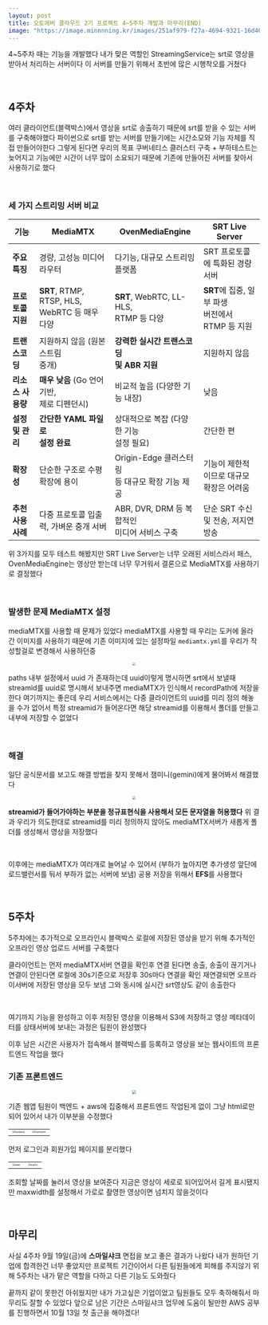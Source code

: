 ```yaml
---
layout: post
title: 오토에버 클라우드 2기 프로젝트 4~5주차 개발과 마무리(END)
image: "https://image.minnnning.kr/images/251af979-f27a-4694-9321-16d40a611bcb.webp"
---
```


4~5주차 때는 기능을 개발했다 내가 맞은 역할인 StreamingService는 srt로 영상을 받아서 처리하는 서버이다 이 서버를 만들기 위해서 초반에 많은 시행착오를 거쳤다

&nbsp;

## 4주차

여러 클라이언트(블랙박스)에서 영상을 srt로 송출하기 때문에 srt를 받을 수 있는 서버를 구축해야했다 파이썬으로 srt를 받는 서버를 만들기에는 시간소모와 기능 자체를 직접 만들어야한다 그렇게 된다면 우리의 목표 쿠버네티스 클러스터 구축 + 부하테스트는 늦어지고 기능에만 시간이 너무 많이 소요되기 때문에 기존에 만들어진 서버를 찾아서 사용하기로 했다

&nbsp;

### 세 가지 스트리밍 서버 비교

| 기능               | MediaMTX                                          | OvenMediaEngine                                      | SRT Live Server                                      |
| ------------------ | ------------------------------------------------- | ---------------------------------------------------- | ---------------------------------------------------- |
| **주요 특징**      | 경량, 고성능 미디어 라우터                        | 다기능, 대규모 스트리밍 플랫폼                       | SRT 프로토콜에 특화된 경량 서버                      |
| **프로토콜 지원**  | **SRT**, RTMP, RTSP, HLS, <br>WebRTC 등 매우 다양 | **SRT**, WebRTC, LL-HLS, <br/>RTMP 등 다양           | **SRT**에 집중, 일부 파생 <br/>버전에서 RTMP 등 지원 |
| **트랜스코딩**     | 지원하지 않음 (원본 스트림 <br/>중개)             | **강력한 실시간 트랜스코딩<br/> 및 ABR 지원**        | 지원하지 않음                                        |
| **리소스 사용량**  | **매우 낮음** (Go 언어 기반,<br/> 제로 디펜던시)  | 비교적 높음 (다양한 기능 내장)                       | 낮음                                                 |
| **설정 및 관리**   | **간단한 YAML 파일로<br/> 설정 완료**             | 상대적으로 복잡 (다양한 기능<br/> 설정 필요)         | 간단한 편                                            |
| **확장성**         | 단순한 구조로 수평 확장에 용이                    | Origin-Edge 클러스터링<br/> 등 대규모 확장 기능 제공 | 기능이 제한적이므로 대규모<br/> 확장은 어려움        |
| **추천 사용 사례** | 다중 프로토콜 입출력, 가벼운 중개 서버            | ABR, DVR, DRM 등 복합적인<br/> 미디어 서비스 구축    | 단순 SRT 수신 및 전송, 저지연 방송                   |

위 3가지를 모두 테스트 해봤지만 SRT Live Server는 너무 오래된 서비스라서 패스, OvenMediaEngine는 영상만 받는데 너무 무거워서 결론으로 MediaMTX를 사용하기로 결정했다

&nbsp;

### 발생한 문제 MediaMTX 설정

mediaMTX를 사용할 때 문제가 있었다 mediaMTX를 사용할 때 우리는 도커에 올라간 이미지를 사용하기 때문에 기존 이미지에 있는 설정파일 `mediamtx.yml`를 우리가 작성할걸로 변경해서 사용하던중

<center><img src="https://image.minnnning.kr/images/29c5856b-55d5-40d0-b127-7e34ec4e63cb.webp" style="zoom:40%;"></center>

paths 내부 설정에서 uuid 가 존재하는데 uuid이렇게 명시하면 srt에서 보낼때 streamid를  uuid로 명시해서 보내주면 mediaMTX가 인식해서 recordPath에 저장을 한다 여기까지는 좋은데 우리 서비스에서는 다중 클라이언트의 uuid를 미리 정의 해놓을 수가 없어서 특정 streamid가 들어온다면 해당 streamid를 이용해서 폴더를 만들고 내부에 저장할 수 없었다

&nbsp;

### 해결

일단 공식문서를 보고도 해결 방법을 찾지 못해서 잼미니(gemini)에게 물어봐서 해결했다

<center><img src="https://image.minnnning.kr/images/1015512b-f8e2-4873-b8bf-08941c9dfd32.webp" style="zoom:40%;"></center>

**streamid가 들어가야하는 부분을 정규표현식을 사용해서 모든 문자열을 허용했다** 위 결과 우리가 의도한대로 streamid를 미리 정의하지 않아도 mediaMTX서버가 새롭게 폴더를 생성해서 영상을 저장했다

&nbsp;

이후에는 mediaMTX가 여러개로 늘어날 수 있어서 (부하가 높아지면 추가생성 앞단에 로드밸런서를 둬서 부하가 없는 서버에 보냄) 공용 저장을 위해서 **EFS**를 사용했다

&nbsp;

## 5주차

5주차에는 추가적으로 오프라인시 블랙박스 로컬에 저장된 영상을 받기 위해 추가적인 오프라인 영상 업로드 서버를 구축했다

클라이언트는 먼저 mediaMTX서버 연결을 확인후 연결 된다면 송출, 송출이 끊기거나 연결이 안된다면 로컬에 30s기준으로 저장후 30s마다 연결을 확인 재연결되면 오프라이서버에 저장된 영상을 모두 보냄 그와 동시에 실시간 srt영상도 같이 송출한다

&nbsp;

여기까지 기능을 완성하고 이후 저장된 영상을 이용해서 S3에 저장하고 영상 메타데이터를 상태서버에 보내는 과정은 팀원이 완성했다

이후 남은 시간은 사용자가 접속해서 블랙박스를 등록하고 영상을 보는 웹사이트의 프론트엔드 작업을 했다

### 기존 프론트엔드

<center><img src="https://image.minnnning.kr/images/e4f57842-269e-44a2-a53e-856abd92307b.webp" style="zoom:50%;"></center>

기존 웹앱 팀원이 백엔드 + aws에 집중해서 프론트엔드 작업된게 없이 그냥 html로만 되어 있어서 내가 이부분을 수정했다

<table><td><center><img alt="frontend" src="https://image.minnnning.kr/images/28ea7301-9131-4dc7-a134-ad39e07d14a7.webp" style="zoom:30%;" /></center></td><td><center><img alt="frontend1" src="https://image.minnnning.kr/images/20168ae2-5e1c-4c2f-b91a-efcc9c7cdaa8.webp" style="zoom:30%;" /></center></td></table>

먼저 로그인과 회원가입 페이지를 분리했다

<table><td><center><img alt="main" src="https://image.minnnning.kr/images/3d1422ad-de75-4307-bbc0-963d4a301ff9.webp" style="zoom:30%;" /></center></td><td><center><img alt="main2" src="https://image.minnnning.kr/images/e5abadb7-6532-4eb7-ab24-93e3f29e4770.webp" style="zoom:30%;" /></center></td></table>

조회할 날짜를 눌러서 영상을 보여준다 지금은 영상이 세로로 되어있어서 길게 표시됐지만 maxwidth를 설정해서 가로로 촬영한 영상이면 넘치지 않을것이다

&nbsp;

## 마무리

사실 4주차 9월 19일(금)에 **스마일샤크** 면접을 보고 좋은 결과가 나왔다 내가 원하던 기업에 합격한건 너무 좋았지만 프로젝트 기간이어서 다른 팀원들에게 피해를 주지않기 위해 5주차는 내가 맡은 역할을 다하고 다른 기능도 도와줬다

끝까지 같이 못한건 아쉬웠지만 내가 가고싶은 기업이었고 팀원들도 모두 축하해줘서 마무리도 잘할 수 있었다 앞으로 남은 기간은 스마일샤크 업무에 도움이 될만한 AWS 공부를 진행하면서 10월 13일 첫 출근을 해야겠다!
